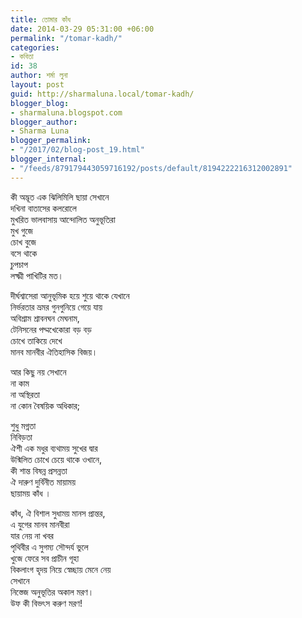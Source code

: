 ```yaml
---
title: তোমার কাঁধ
date: 2014-03-29 05:31:00 +06:00
permalink: "/tomar-kadh/"
categories:
- কবিতা
id: 38
author: শর্মা লুনা
layout: post
guid: http://sharmaluna.local/tomar-kadh/
blogger_blog:
- sharmaluna.blogspot.com
blogger_author:
- Sharma Luna
blogger_permalink:
- "/2017/02/blog-post_19.html"
blogger_internal:
- "/feeds/879179443059716192/posts/default/8194222216312002891"
---
```


কী অদ্ভূত এক ঝিলিমিলি ছায়া সেখানে  
দখিনা বাতাসের কলরোলে  
মুখরিত ভালবাসায় আন্দোলিত অনুভূতিরা  
মুখ গুজে  
চোখ বুজে  
বসে থাকে  
চুপচাপ  
লক্ষ্মী পাখিটির মত।

দীর্ঘশ্বাসেরা আনুভূমিক হয়ে শুয়ে থাকে যেখানে  
নির্ভরতার ভ্রমর গুনগুনিয়ে গেয়ে যায়  
অবিশ্রাম শ্রাবনঘন মেঘনাম,  
টেনিসনের পদ্মখেকোরা বড় বড়  
চোখে তাকিয়ে দেখে  
মানব মানবীর ঐতিহাসিক বিজয়।

আর কিছু নয় সেখানে  
না কাম  
না অস্থিরতা  
না কোন বৈষয়িক অধিকার;

শুধু মগ্নতা  
নিবিড়তা  
ঐশী এক মধুর ব্যথাময় সুখের দ্বার  
উন্মিলিত চোখে চেয়ে থাকে ওখানে,  
কী শান্ত বিষন্ন প্রসন্নতা  
ঐ দারুণ দুর্বিনীত মায়াময়  
ছায়াময় কাঁধ ।

কাঁধ, ঐ বিশাল সুধাময় মানস প্রান্তর,  
এ যুগের মানব মানবীরা  
যার নেয় না খবর  
পৃথিবীর এ সুগম্য সৌন্দর্য ভুলে  
খুজে ফেরে সব প্রাচীন গূহা  
বিকলাংগ হৃদয় নিয়ে স্বেচ্ছায় মেনে নেয়  
সেখানে  
নিস্তেজ অনুভূতির অকাল মরণ।  
উফ কী বিভৎস করুণ মরণ!